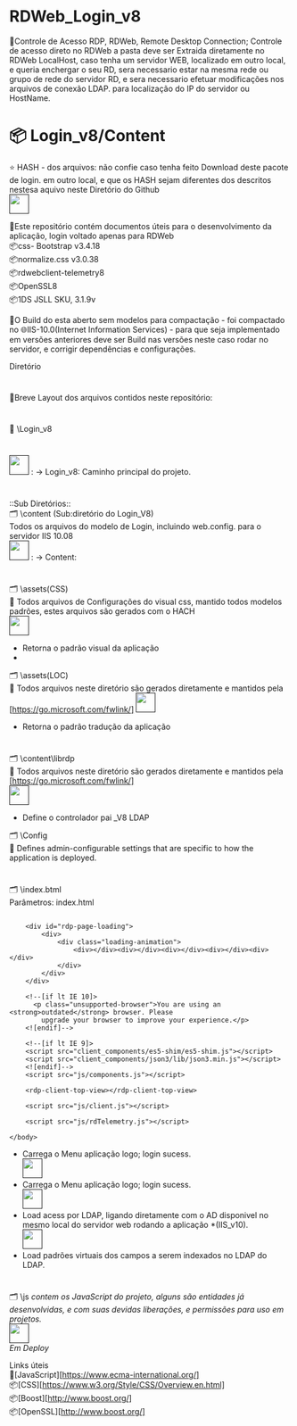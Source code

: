 # RDWeb_Login_v8
💬Controle de Acesso RDP, RDWeb, Remote Desktop Connection; Controle de acesso direto no RDWeb
a pasta deve ser Extraida diretamente no RDWeb LocalHost, caso tenha um servidor WEB, localizado em outro local, e queria enchergar o seu RD, sera necessario estar na mesma rede
ou grupo de rede do servidor RD, e sera necessario efetuar modificações nos arquivos de conexão LDAP. para localização do IP do servidor ou HostName.


# 📦️ Login_v8/Content  
  
⭐ HASH - dos arquivos: não confie caso tenha feito Download deste pacote de login. em outro local, e que os HASH sejam diferentes dos descritos nestesa aquivo neste Diretório do Github  
 <a href=""><img height= "35" src= "https://img.shields.io/badge/🔸 calcular_hash_arquivo()-1F2E3E?label=hash_files&style=for-the-badge&logo=python&logoColor=ffffff"></a>
  
💬Este repositório contém documentos úteis para o desenvolvimento da aplicação, login voltado apenas para RDWeb  
📦css- Bootstrap v3.4.18  
📦normalize.css v3.0.38  
📦rdwebclient-telemetry8  
📦OpenSSL8  
📦1DS JSLL SKU, 3.1.9v  
  
💬O Build do esta aberto sem modelos para compactação - foi compactado no 🌐IIS-10.0(Internet Information Services)   - para que seja implementado em versões anteriores deve ser 
Build nas versões neste caso rodar no servidor, e corrigir dependências e configurações.  
  
Diretório   
#
💬Breve Layout dos arquivos contidos neste repositório:  
#
📁 \Login_v8  
#
 <a href=""><img height= "35" src= "https://img.shields.io/badge/📚 Login()-1F2E3E?label=Login_v8&style=for-the-badge&logo=intellijidea&logoColor=6AFDEF"></a> : -> Login_v8: Caminho principal do projeto.
#  
::Sub Diretórios::  
🗂️ \content (Sub:diretório do Login_V8)  
Todos os arquivos do modelo de Login, incluindo web.config. para o servidor IIS 10.08  
<a href="" ><img height= "35" src= "https://img.shields.io/badge/🗂️DIRETÓRIO_PADRÃO_PRICIOAL-1F2E3E?label=Content&style=for-the-badge&logo=javascript&logoColor=F7DF1E"></a> : -> Content: 
#  
🗂️ \assets\(CSS)  
💬 Todos arquivos de Configurações do visual css, mantido todos modelos padrões, estes arquivos são gerados com o HACH  
<a href=""><img height= "35" src= "https://img.shields.io/badge/🗂️Assets(CSS)-1F2E3E?label=File_Assets&style=for-the-badge&logo=coffeescript&logoColor=00FF00"></a>
 - Retorna o padrão visual da aplicação  
 - 
🗂️ \assets\(LOC)  
💬 Todos arquivos neste diretório são gerados diretamente e mantidos pela  [https://go.microsoft.com/fwlink/]
<a href=""><img height= "35" src= "https://img.shields.io/badge/🗂️Assets(LOC)-1F2E3E?label=File_Assets&style=for-the-badge&logo=javascript&logoColor=F7DF1E"></a>
 - Retorna o padrão tradução da aplicação
#
🗂️ \content\librdp  
💬 Todos arquivos neste diretório são gerados diretamente e mantidos pela  [https://go.microsoft.com/fwlink/]  
<a href=""><img height= "35" src= "https://img.shields.io/badge/🗂️Librdp-1F2E3E?label=ControlLDAP&style=for-the-badge&logo=javascript&logoColor=F7DF1E"></a>
- Define o controlador pai _V8 LDAP

🗂️ \Config  
💬 Defines admin-configurable settings that are specific to how the application is deployed.  
#
🗂️ \index.btml    
Parâmetros:  index.html
``` <body>

    <div id="rdp-page-loading">
        <div>
            <div class="loading-animation">
                <div></div><div></div><div></div><div></div><div></div>
            </div>
        </div>
    </div>

    <!--[if lt IE 10]>
      <p class="unsupported-browser">You are using an <strong>outdated</strong> browser. Please
        upgrade your browser to improve your experience.</p>
    <![endif]-->

    <!--[if lt IE 9]>
    <script src="client_components/es5-shim/es5-shim.js"></script>
    <script src="client_components/json3/lib/json3.min.js"></script>
    <![endif]-->
    <script src="js/components.js"></script>

    <rdp-client-top-view></rdp-client-top-view>

    <script src="js/client.js"></script>

    <script src="js/rdTelemetry.js"></script>

</body>
```
 - Carrega o Menu aplicação logo; login sucess.  
<a href=""><img height= "35" src= "https://img.shields.io/badge/loadBar(js/components.js)-1F2E3E?label=loadTop&style=for-the-badge&logo=javascript&logoColor=F7DF1E"></a>
 - Carrega o Menu aplicação logo; login sucess.  
<a href=""><img height= "35" src= "https://img.shields.io/badge/createController(js/rdTelemetry.js)-1F2E3E?label=createController&style=for-the-badge&logo=javascript&logoColor=F7DF1E"></a>  
- Load acess por LDAP, ligando diretamente com o AD disponivel no mesmo local do servidor web rodando a aplicação *(IIS_v10).  
<a href=""><img height= "35" src= "https://img.shields.io/badge/createController(js/rdTelemetry.js)-1F2E3E?label=createController&style=for-the-badge&logo=javascript&logoColor=F7DF1E"></a>  
- Load padrões virtuais dos campos a serem indexados no LDAP do LDAP.  

#
🗂️ \js
*contem os JavaScript do projeto, alguns são entidades já desenvolvidas, e com suas devidas liberações, e permissões para uso em projetos.*  
<a href=""><img height= "35" src= "https://img.shields.io/badge/ECMAScript(JavaScript)-1F2E3E?label=Deploy&style=for-the-badge&logo=javascript&logoColor=F7DF1E"></a>  
*Em Deploy*  

Links úteis  
🔧[JavaScript][https://www.ecma-international.org/]  
📦[CSS][https://www.w3.org/Style/CSS/Overview.en.html]  
📦[Boost][http://www.boost.org/]  
📦[OpenSSL][http://www.boost.org/]  

#
